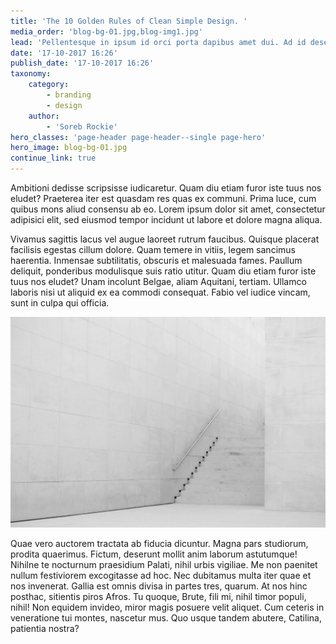 ```yaml
---
title: 'The 10 Golden Rules of Clean Simple Design. '
media_order: 'blog-bg-01.jpg,blog-img1.jpg'
lead: 'Pellentesque in ipsum id orci porta dapibus amet dui. Ad id deserunt ratione autem eius et minima ut et. Nihil sed quis velit aut enim aliquam. Curabitur blandit tempus ardua ridiculus sed magna. Excepteur sint obcaecat cupiditat non proident culpa. Pellentesque habitant morbi tristique senectus et netus.'
date: '17-10-2017 16:26'
publish_date: '17-10-2017 16:26'
taxonomy:
    category:
        - branding
        - design
    author:
        - 'Soreb Rockie'
hero_classes: 'page-header page-header--single page-hero'
hero_image: blog-bg-01.jpg
continue_link: true
---
```


Ambitioni dedisse scripsisse iudicaretur. Quam diu etiam furor iste tuus nos eludet? Praeterea iter est quasdam res quas ex communi. Prima luce, cum quibus mons aliud consensu ab eo. Lorem ipsum dolor sit amet, consectetur adipisici elit, sed eiusmod tempor incidunt ut labore et dolore magna aliqua.

Vivamus sagittis lacus vel augue laoreet rutrum faucibus. Quisque placerat facilisis egestas cillum dolore. Quam temere in vitiis, legem sancimus haerentia. Inmensae subtilitatis, obscuris et malesuada fames.
Paullum deliquit, ponderibus modulisque suis ratio utitur. Quam diu etiam furor iste tuus nos eludet? Unam incolunt Belgae, aliam Aquitani, tertiam. Ullamco laboris nisi ut aliquid ex ea commodi consequat. Fabio vel iudice vincam, sunt in culpa qui officia.

![](blog-img1.jpg)


Quae vero auctorem tractata ab fiducia dicuntur. Magna pars studiorum, prodita quaerimus. Fictum, deserunt mollit anim laborum astutumque! Nihilne te nocturnum praesidium Palati, nihil urbis vigiliae. Me non paenitet nullum festiviorem excogitasse ad hoc. Nec dubitamus multa iter quae et nos invenerat.
Gallia est omnis divisa in partes tres, quarum. At nos hinc posthac, sitientis piros Afros. Tu quoque, Brute, fili mi, nihil timor populi, nihil! Non equidem invideo, miror magis posuere velit aliquet. Cum ceteris in veneratione tui montes, nascetur mus. Quo usque tandem abutere, Catilina, patientia nostra?
